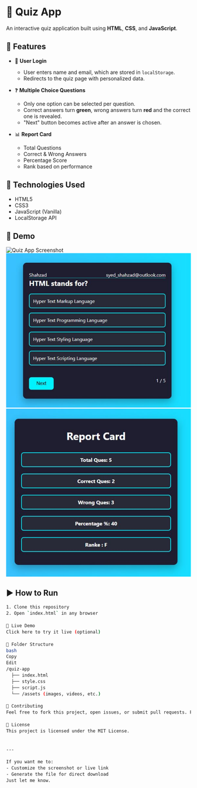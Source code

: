 # 🎯 Quiz App

An interactive quiz application built using **HTML**, **CSS**, and **JavaScript**.

## 🚀 Features

- 🔐 **User Login**
  - User enters name and email, which are stored in `localStorage`.
  - Redirects to the quiz page with personalized data.

- ❓ **Multiple Choice Questions**
  - Only one option can be selected per question.
  - Correct answers turn **green**, wrong answers turn **red** and the correct one is revealed.
  - "Next" button becomes active after an answer is chosen.

- 📊 **Report Card**
  - Total Questions
  - Correct & Wrong Answers
  - Percentage Score
  - Rank based on performance

## 🧪 Technologies Used

- HTML5  
- CSS3  
- JavaScript (Vanilla)  
- LocalStorage API

## 📸 Demo

![Quiz App Screenshot](assets/Login.jpg)
![Quiz App Screenshot](assets/QuizLook.jpg)
![Quiz App Screenshot](assets/QuizAppReportCard.jpg)


## ▶️ How to Run

```bash
1. Clone this repository
2. Open `index.html` in any browser

🔗 Live Demo
Click here to try it live (optional)

📂 Folder Structure
bash
Copy
Edit
/quiz-app
  ├── index.html
  ├── style.css
  ├── script.js
  └── /assets (images, videos, etc.)

🙌 Contributing
Feel free to fork this project, open issues, or submit pull requests. Feedback is always welcome!

📄 License
This project is licensed under the MIT License.


---

If you want me to:
- Customize the screenshot or live link
- Generate the file for direct download  
Just let me know.

